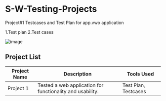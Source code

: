 # S-W-Testing-Projects

Project#1 Testcases and Test Plan for app.vwo application

1.Test plan
2.Test cases

![image](https://github.com/RakeshRocky1998/Projectss/assets/136423842/1344db6b-60a3-4fc1-8f0e-53988326fdb0)


## Project List 

| Project Name |	Description	| Tools Used |
|------------- | ------------ |------------|
|Project 1	   | Tested a web application for functionality and usability.| Test Plan, Testcases |
